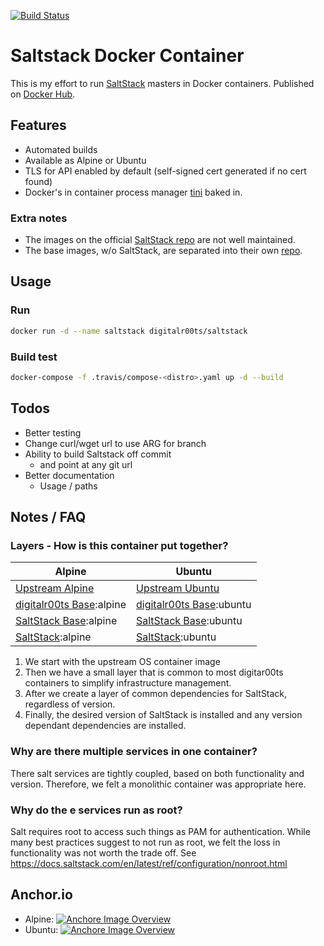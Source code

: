 [![Build Status](https://travis-ci.org/digitalr00ts/docker-saltstack.svg?branch=develop)](https://travis-ci.org/digitalr00ts/docker-saltstack)

# Saltstack Docker Container

This is my effort to run [SaltStack](https://saltstack.com/) masters in Docker containers. Published on [Docker Hub](https://hub.docker.com/r/digitalr00ts/saltstack/).

## Features

* Automated builds
* Available as Alpine or Ubuntu
* TLS for API enabled by default (self-signed cert generated if no cert found)
* Docker's in container process manager [tini](https://github.com/krallin/tini) baked in.

### Extra notes

* The images on the official [SaltStack repo](https://github.com/saltstack/docker-containers) are not well maintained.
* The base images, w/o SaltStack, are separated into their own [repo](https://github.com/digitalr00ts/docker-saltstack-base).

## Usage

### Run

```sh
docker run -d --name saltstack digitalr00ts/saltstack
```

### Build test

```sh
docker-compose -f .travis/compose-<distro>.yaml up -d --build
```

## Todos

* Better testing
* Change curl/wget url to use ARG for branch
* Ability to build Saltstack off commit
  * and point at any git url
* Better documentation
  * Usage / paths

## Notes / FAQ

### Layers - How is this container put together?

| Alpine | Ubuntu |
| ------ | ------ |
| [Upstream Alpine](https://hub.docker.com/_/alpine/) | [Upstream Ubuntu](https://hub.docker.com/_/ubuntu/) |
| [digitalr00ts Base](https://hub.docker.com/r/digitalr00ts/os/):alpine | [digitalr00ts Base](https://hub.docker.com/r/digitalr00ts/os/):ubuntu |
| [SaltStack Base](https://hub.docker.com/r/digitalr00ts/saltstack-base/):alpine | [SaltStack Base](https://hub.docker.com/r/digitalr00ts/saltstack-base/):ubuntu |
| [SaltStack](https://hub.docker.com/r/digitalr00ts/saltstack/):alpine | [SaltStack](https://hub.docker.com/r/digitalr00ts/saltstack/):ubuntu |

1. We start with the upstream OS container image
2. Then we have a small layer that is common to most digitar00ts containers to simplify infrastructure management.
3. After we create a layer of common dependencies for SaltStack, regardless of version.
4. Finally, the desired version of SaltStack is installed and any version dependant dependencies are installed.

### Why are there multiple services in one container?

There salt services are tightly coupled, based on both functionality and version. Therefore, we felt a monolithic container was appropriate here.

### Why do the e services run as root?

Salt requires root to access such things as PAM for authentication. While many best practices suggest to not run as root, we felt the loss in functionality was not worth the trade off. See https://docs.saltstack.com/en/latest/ref/configuration/nonroot.html

## Anchor.io

* Alpine: [![Anchore Image Overview](https://anchore.io/service/badges/image/0eee9477226f99e9fd655776b93942ba9207b0b25ca56bee76cd104f698da231)](https://anchore.io/image/dockerhub/digitalr00ts%2Fsaltstack%3Alatest)
* Ubuntu: [![Anchore Image Overview](https://anchore.io/service/badges/image/2a7fb41b7529b11f238953c6eab4bce66da9382e8ad215b4c9552643d7ef5b49)](https://anchore.io/image/dockerhub/digitalr00ts%2Fsaltstack%3Aubuntu)
